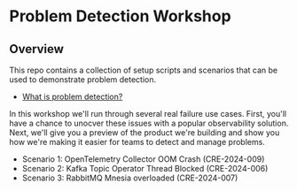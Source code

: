 # Problem Detection Workshop

## Overview

This repo contains a collection of setup scripts and scenarios that can be used to demonstrate problem detection.

* [What is problem detection?](https://www.prequel.dev/blog-post/its-time-for-problem-detection)

In this workshop we'll run through several real failure use cases. First, you'll have a chance to unocver these issues with a popular observability solution. Next, we'll give you a preview of the product we're building and show you how we're making it easier for teams to detect and manage problems.

* Scenario 1: OpenTelemetry Collector OOM Crash (CRE-2024-009)
* Scenario 2: Kafka Topic Operator Thread Blocked (CRE-2024-006)
* Scenario 3: RabbitMQ Mnesia overloaded (CRE-2024-007)
